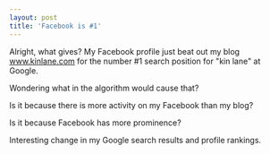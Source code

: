 ```yaml
---
layout: post
title: 'Facebook is #1'
---
```

Alright, what gives? My Facebook profile just beat out my blog www.kinlane.com for the number #1 search position for "kin lane" at Google.<p></p>
Wondering what in the algorithm would cause that?<p></p>
Is it because there is more activity on my Facebook than my blog?<p></p>
Is it because Facebook has more prominence?<p></p>
Interesting change in my Google search results and profile rankings.